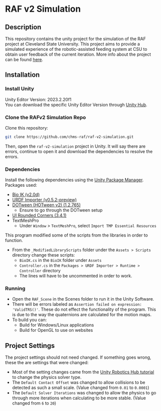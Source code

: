 # RAF v2 Simulation
## Description
This repository contains the unity project for the simulation of the RAF project at Cleveland State University. This project aims to provide a simulated experience of the robotic-assisted feeding system at CSU to obtain user feedback of the current iteration. More info about the project can be found [here](https://chms-raf.github.io/simulation). 
## Installation
### Install Unity
Unity Editor Version: 2023.2.20f1  
You can download the specific Unity Editor Version through [Unity Hub](https://unity3d.com/get-unity/download).
### Clone the RAFv2 Simulation Repo
Clone this repository:
```sh
git clone https://github.com/chms-raf/raf-v2-simulation.git
```

Then, open the `raf-v2-simulation` project in Unity. It will say there are errors, continue to open it and download the dependencies to resolve the errors.
### Dependencies
Install the following dependencies using the [Unity Package Manager](https://docs.unity3d.com/Manual/upm-ui.html).  
Packages used:
- [Bio IK (v2.0d)](https://assetstore.unity.com/packages/tools/animation/bio-ik-67819)
- [URDF Importer (v0.5.2-preview)](https://github.com/Unity-Technologies/URDF-Importer)
- [DOTween (HOTween v2) (1.2.765)](https://assetstore.unity.com/packages/tools/animation/dotween-hotween-v2-27676)
	- Ensure to go through the DOTween setup
- [UI Rounded Corners (3.4.1)](https://github.com/ReForge-Mode/Unity_UI_Rounded_Corners)
- TextMeshPro
	- Under `Window` > `TextMeshPro`, select `Import TMP Essential Resources`
  
This program modified some of the scripts from the libraries in order to function.
- From the `_ModifiedLibraryScripts` folder under the `Assets > Scripts` directory change these scripts:
	- `BioIK.cs` in the `BioIK` folder under `Assets`
	- `Controller.cs` in the `Packages > URDF Importer > Runtime > Controller` directory
	- The lines will have to be uncommented in order to work.
### Running
- Open the `RAF_Scene` in the Scenes folder to run it in the Unity Software.
- There will be errors labeled as `Assertion failed on expression: 'ValidTRS()'`. These do not effect the functionality of the program. This is due to the way the quaternions are calculated for the motion maps.
- To build you can:
	- Build for Windows/Linux applications
	- Build for OpenGL to use on websites

## Project Settings
The project settings should not need changed. If something goes wrong, these the are settings that were changed:
- Most of the setting changes came from the [Unity Robotics Hub tutorial](https://github.com/Unity-Technologies/Unity-Robotics-Hub/blob/main/tutorials/pick_and_place/1_urdf.md) to change the physics solver type.
- The `Default Contact Offset` was changed to allow collisions to be detected as such a small scale. (Value changed from `0.01` to `0.0001`)
- The `Default Solver Iterations` was changed to allow the physics to go through more iterations when calculating to be more stable. (Value changed from `6` to `20`)
